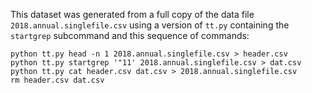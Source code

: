 This dataset was generated from a full copy of the data file
`2018.annual.singlefile.csv` using a version of `tt.py` containing the
`startgrep` subcommand and this sequence of commands:

    python tt.py head -n 1 2018.annual.singlefile.csv > header.csv
    python tt.py startgrep '"11' 2018.annual.singlefile.csv > dat.csv
    python tt.py cat header.csv dat.csv > 2018.annual.singlefile.csv
    rm header.csv dat.csv
